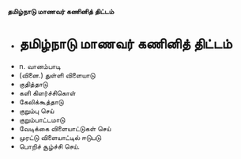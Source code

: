 **தமிழ்நாடு மாணவர் கணினித் திட்டம்**
- # தமிழ்நாடு மாணவர் கணினித் திட்டம்
- n. வானம்பாடி
- (வினை.) துள்ளி விளையாடு
- குதித்தாடு
- களி கிளர்ச்சிகொள்
- கேலிக்கூத்தாடு
- குறும்பு செய்
- குறும்பாட்டமாடு
- வேடிக்கை விளையாட்டுகள் செய்
- முரட்டு விளையாட்டில் ஈடுபடு
- பொறிச் சூழ்ச்சி செய்.

